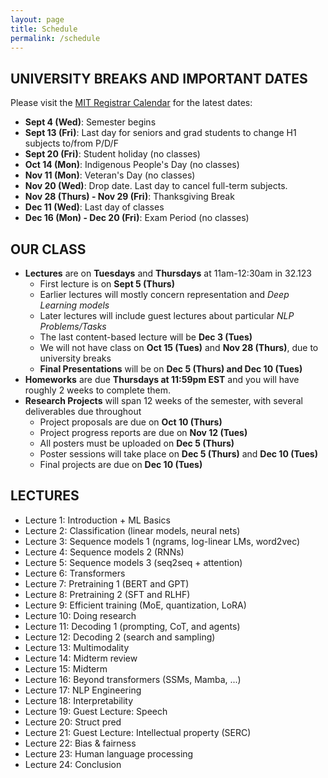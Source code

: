 ```yaml
---
layout: page
title: Schedule
permalink: /schedule
---
```

## UNIVERSITY BREAKS AND IMPORTANT DATES
Please visit the [MIT Registrar Calendar](https://registrar.mit.edu/calendar) for the latest dates:
- **Sept 4 (Wed)**: Semester begins
- **Sept 13 (Fri)**: Last day for seniors and grad students to change H1 subjects to/from P/D/F
- **Sept 20 (Fri)**: Student holiday (no classes)
- **Oct 14 (Mon)**: Indigenous People's Day (no classes)
- **Nov 11 (Mon)**: Veteran's Day (no classes)
- **Nov 20 (Wed)**: Drop date. Last day to cancel full-term subjects.
- **Nov 28 (Thurs) - Nov 29 (Fri)**: Thanksgiving Break
- **Dec 11 (Wed)**: Last day of classes
- **Dec 16 (Mon) - Dec 20 (Fri)**: Exam Period (no classes)

## OUR CLASS
- **Lectures** are on **Tuesdays** and **Thursdays** at 11am-12:30am in 32.123
	- First lecture is on **Sept 5 (Thurs)**
	- Earlier lectures will mostly concern representation and _Deep Learning models_
	- Later lectures will include guest lectures about particular _NLP Problems/Tasks_
	- The last content-based lecture will be **Dec 3 (Tues)**
	- We will not have class on **Oct 15 (Tues)** and **Nov 28 (Thurs)**, due to university breaks
	- **Final Presentations** will be on **Dec 5 (Thurs) and Dec 10 (Tues)**
- **Homeworks** are due **Thursdays at 11:59pm EST** and you will have roughly 2 weeks to complete them.
- **Research Projects** will span 12 weeks of the semester, with several deliverables due throughout
	- Project proposals are due on **Oct 10 (Thurs)**
	- Project progress reports are due on **Nov 12 (Tues)**
	- All posters must be uploaded on **Dec 5 (Thurs)**
	- Poster sessions will take place on **Dec 5 (Thurs)** and **Dec 10 (Tues)**
	- Final projects are due on **Dec 10 (Tues)**

## LECTURES
- Lecture 1: Introduction + ML Basics
- Lecture 2: Classification (linear models, neural nets)
- Lecture 3: Sequence models 1 (ngrams, log-linear LMs, word2vec)
- Lecture 4: Sequence models 2 (RNNs)
- Lecture 5: Sequence models 3 (seq2seq + attention)
- Lecture 6: Transformers
- Lecture 7: Pretraining 1 (BERT and GPT)
- Lecture 8: Pretraining 2 (SFT and RLHF)
- Lecture 9: Efficient training (MoE, quantization, LoRA)
- Lecture 10: Doing research
- Lecture 11: Decoding 1 (prompting, CoT, and agents)
- Lecture 12: Decoding 2 (search and sampling)
- Lecture 13: Multimodality
- Lecture 14: Midterm review
- Lecture 15: Midterm
- Lecture 16: Beyond transformers (SSMs, Mamba, ...)
- Lecture 17: NLP Engineering
- Lecture 18: Interpretability
- Lecture 19: Guest Lecture: Speech
- Lecture 20: Struct pred
- Lecture 21: Guest Lecture: Intellectual property (SERC)
- Lecture 22: Bias & fairness
- Lecture 23: Human language processing
- Lecture 24: Conclusion



